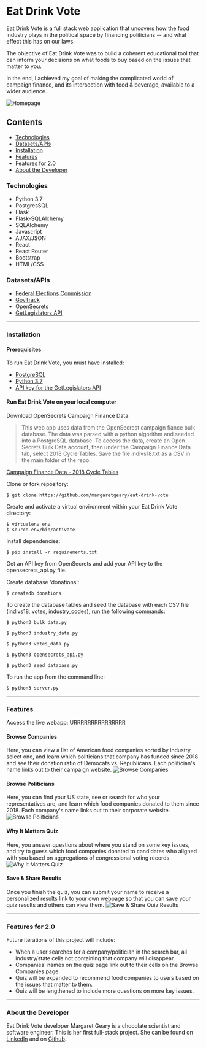 # Eat Drink Vote
Eat Drink Vote is a full stack web application that uncovers how the food industry plays in the political space by financing politicians -- and what effect this has on our laws.

The objective of Eat Drink Vote was to build a coherent educational tool that can inform your decisions on what foods to buy based on the issues that matter to you.

In the end, I achieved my goal of making the complicated world of campaign finance, and its intersection with food & beverage, available to a wider audience.

![Homepage](/static/gif/homepage.gif "Homepage")

## Contents
 - [Technologies](#technologies)
- [Datasets/APIs](#apis)
 - [Installation](#installation)
 - [Features](#features)
 - [Features for 2.0](#featuresfor2.0)
 - [About the Developer](#aboutthedeveloper)

### Technologies
* Python 3.7
* PostgresSQL
* Flask
* Flask-SQLAlchemy
* SQLAlchemy
* Javascript
* AJAX/JSON
* React
* React Router
* Bootstrap
* HTML/CSS

### <a name="apis"></a> Datasets/APIs
* [Federal Elections Commission](https://api.open.fec.gov/developers/) 
* [GovTrack](https://www.govtrack.us/congress/votes)
* [OpenSecrets](https://www.opensecrets.org/bulk-data)
* [GetLegislators API](https://www.opensecrets.org/open-data/api-documentation)
---
### Installation
#### Prerequisites
To run Eat Drink Vote, you must have installed:
 - [PostgreSQL](https://www.postgresql.org/)
 - [Python 3.7](https://www.python.org/downloads/)
 - [API key for the GetLegislators API](https://www.opensecrets.org/api/admin/index.php?function=signup)

 #### Run Eat Drink Vote on your local computer
Download OpenSecrets Campaign Finance Data:
> This web app uses data from the OpenSecrest campaign fiance bulk database. 
>The data was parsed with a python algorithm and seeded into a PostgreSQL database.
> To access the data, create an Open Secrets Bulk Data account, then under the Campaign Finance Data tab, select 2018 Cycle Tables. Save the file indivs18.txt as a CSV in
> the main folder of the repo.

[Campaign Finance Data - 2018 Cycle Tables](https://www.opensecrets.org/bulk-data/downloads)

 Clone or fork repository:
 ```
 $ git clone https://github.com/margaretgeary/eat-drink-vote
 ```

Create and activate a virtual environment within your Eat Drink Vote directory:
```
$ virtualenv env
$ source env/bin/activate
```
Install dependencies:
```
$ pip install -r requirements.txt
```
Get an API key from OpenSecrets and add your API key to the opensecrets_api.py file.

Create database 'donations':
   ```
$ createdb donations
```
To create the database tables and seed the database with each CSV file (indivs18, votes, industry_codes), run the following commands:
   ```
$ python3 bulk_data.py
```
   ```
$ python3 industry_data.py
```
   ```
$ python3 votes_data.py
```
   ```
$ python3 opensecrets_api.py
```
   ```
$ python3 seed_database.py
```
To run the app from the command line:
```
$ python3 server.py
```
---
### Features
Access the live webapp: URRRRRRRRRRRRRRR

#### Browse Companies
Here, you can view a list of American food companies sorted by industry, select one, and learn which politicians that company has funded since 2018 and see their donation ratio of Democats vs. Republicans. Each politician's name links out to their campaign website.
![Browse Companies](/static/gif/browsecompanies.gif "Browse Companies")
#### Browse Politicians
Here, you can find your US state, see or search for who your representatives are, and learn which food companies donated to them since 2018. Each company's name links out to their corporate website.
![Browse Politicians](/static/gif/browsepoliticians.gif "Browse Politicians")
#### Why It Matters Quiz
Here, you answer questions about where you stand on some key issues, and try to guess which food companies donated to candidates who aligned with you based on aggregations of congressional voting records.
![Why It Matters Quiz](/static/gif/quiz.gif "Why It Matters Quiz")
#### Save & Share Results
Once you finish the quiz, you can submit your name to receive a personalized results link to your own webpage so that you can save your quiz results and others can view them.
![Save & Share Quiz Results](/static/gif/saveresults.gif "Save & Share Quiz Results")

---
### <a name="featuresfor2.0"></a> Features for 2.0
Future iterations of this project will include:
* When a user searches for a company/politician in the search bar, all industry/state cells not containing that company will disappear. 
* Companies' names on the quiz page link out to their cells on the Browse Companies page.
* Quiz will be expanded to recommend food companies to users based on the issues that matter to them.
* Quiz will be lengthened to include more questions on more key issues.
---


### <a name="aboutthedeveloper"></a> About the Developer
Eat Drink Vote developer Margaret Geary is a chocolate scientist and software engineer. This is her first full-stack project. She can be found on [LinkedIn](https://www.linkedin.com/in/margaretgeary/) and on [Github](https://github.com/margaret).